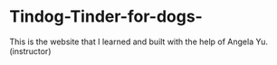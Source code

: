 # Tindog-Tinder-for-dogs-
This is the website that I learned and built with the help of Angela Yu.(instructor)

